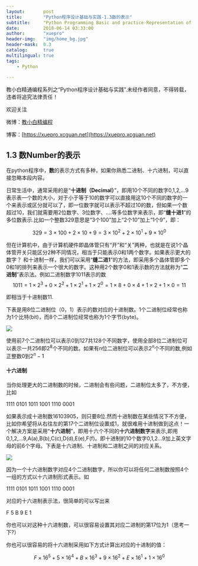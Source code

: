 ```yaml
---
layout:       post
title:        "Python程序设计基础与实践-1.3数的表示"
subtitle:     "Python Programming Basic and practice-Representation of Number"
date:         2018-06-14 03:33:00
author:       "xuepro"
header-img:   "img/home_bg.jpg"
header-mask:  0.3
catalog:      true
multilingual: true
tags:
    - Python 
    
---    
```


教小白精通编程系列之“Python程序设计基础与实践”.未经作者同意，不得转载，违者将追究法律责任！

欢迎关注

微博：[教小白精编程](https://weibo.com/6196175626)  
   
博客：[https://xuepro.xcguan.net](https://xuepro.xcguan.net)

## 1.3 数Number的表示

在python程序中，**数**的表示方式有多种，如果你熟悉二进制、十六进制，可以直接忽略本段内容。

日常生活中，通常采用的是“**十进制（Decimal）**”，即用10个不同的数字0,1,2,...9表示表一个数的大小，对于小于等于10的数字可以直接用这10个不同的数字的一个来表示或区分就可以了，即一位数字就可以表示不超过10的数，但如果一个数超过10，我们就需要用2位数字、3位数字、....等多位数字来表示，即“**缝十进1**”的多位数表示.比如一个整数329意思是“3个100”加上“2个10”加上“1个9”，即：

$$329 = 3\times 100+2\times 10+9=3\times 10^2+2\times 10^1+9\times 10^0$$

但在计算机中，由于计算机硬件即晶体管只有“开”和“关”两种，也就是在说1个晶体管开关只能区分2种不同情况，相当于只能表示0和1两个数字。如果表示更大的数字？ 和十进制一样，我们可以采用“**缝二进1**”的方法，即采用多个晶体管即多个0和1的排列来表示一个很大的数字。这种用2个数字0和1表示数的方法就称为“**二进制**”表示法。例如二进制数字1011表示的数
$$1011 = 1\times 2^3+0\times 2^2 +1\times 2^1 +1 \times 2^0  = 1\times 8+ 0\times 4+1\times 2+1\times 0 = 11$$

即相当于十进制数11. 

下表是用8位二进制位（0，1）表示的数对应的十进制数。1个二进制位经常也称为1个比特(bit)，而8个二进制位经常也称为1个字节(byte)。

![](https://wx2.sinaimg.cn/mw690/006Lkwkygy1fsabdg9dvhj30id0d9wex.jpg)

使用前7个二进制位可以表示0到127共128个不同数字，使用全部8位二进制位可以表示一共256即$2^8$个不同的数。如果有n位二进制位可以表示$2^n$个不同的数,例如正整数0到$2^n-1$

#### 十六进制

当你处理更大的二进制数的时候，二进制会有些问题，二进制位太多了，不方便，比如

  1111 0101 1011 1001 1110 0001
  
如果表示成十进制数16103905，则只要8位.然而十进制数在某些情况下不方便，比如你希望将从右往左的第17个二进制位设置成1，就很难用十进制做到这点！一个解决方案是采用“**十六进制**”，即用十六个不同的**十六进制数字**来表示,即用0,1,2,...9,A(a),B(b),C(c),D(d),E(e),F(f)。即十进制的10个数字0,1,2...9加上英文字母的前6个字母。下表是十六进制、十进制和二进制之间的对应关系。

![](https://wx1.sinaimg.cn/mw690/006Lkwkygy1fsabdhxo82j30i90gzaad.jpg)

因为一个十六进制数字对应4个二进制数字，所以你可以将任何二进制数按照4个一组的方式以十六进制形式表示。如

1111 0101 1011 1001 1110 0001

对应的十六进制表示法，很简单的可以写出来

 F   5   B   9   E  1
 
你也可以对这种十六进制数，可以很容易设置其对应二进制的第17位为1（思考一下?）

你也可以很容易的将十六进制采用如下方式计算出对应的十进制的值：

$$F\times 16^5+5\times 16^4+B\times 16^3+9\times 16^2+E\times 16^1+1\times 16^0$$
